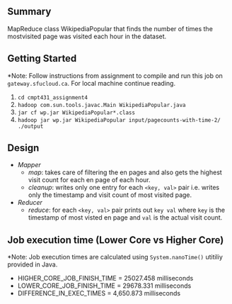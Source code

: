## Summary

MapReduce class WikipediaPopular that finds the number of times the mostvisited page was visited each hour in the dataset.

## Getting Started

\*Note: Follow instructions from assignment to compile and run this job on `gateway.sfucloud.ca`. For local machine continue reading.

1. `cd cmpt431_assignment4`
2. `hadoop com.sun.tools.javac.Main WikipediaPopular.java`
3. `jar cf wp.jar WikipediaPopular*.class`
4. `hadoop jar wp.jar WikipediaPopular input/pagecounts-with-time-2/ ./output`

## Design

- _Mapper_
  - _map_: takes care of filtering the en pages and also gets the highest visit count for each en page of each hour.
  - _cleanup_: writes only one entry for each `<key, val>` pair i.e. writes only the timestamp and visit count of most visited page.
- _Reducer_
  - _reduce_: for each `<key, val>` pair prints out `key val` where `key` is the timestamp of most visted en page and `val` is the actual visit count.

## Job execution time (Lower Core vs Higher Core)

\*Note: Job execution times are calculated using `System.nanoTime()` utitiliy provided in Java.

- HIGHER_CORE_JOB_FINISH_TIME = 25027.458 milliseconds
- LOWER_CORE_JOB_FINISH_TIME = 29678.331 milliseconds
- DIFFERENCE_IN_EXEC_TIMES = 4,650.873 milliseconds
